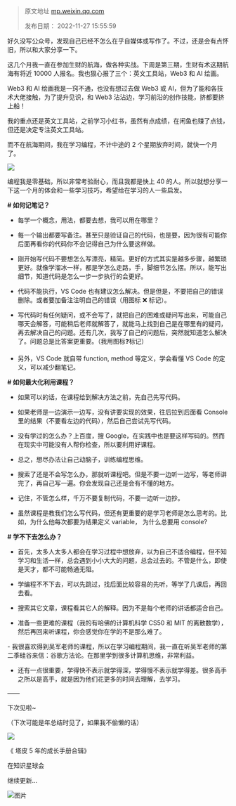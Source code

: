 > 原文地址 [mp.weixin.qq.com](https://mp.weixin.qq.com/s/_rOKbqZMn4vaT5YPonERGA)
>
> 发布日期： 2022-11-27 15:55:59

好久没写公众号，发现自己已经不怎么在乎自媒体或写作了。不过，还是会有点怀旧，所以和大家分享一下。

这几个月我一直在参加生财的航海，做各种实战。下周是第三期，生财有术这期航海有将近 10000 人报名。我也狠心报了三个：英文工具站，Web3 和 AI 绘画。

Web3 和 AI 绘画我是一窍不通，也没有想过去做 Web3 或 AI，但为了能和各技术大佬接触，为了提升见识，和 Web3 沾沾边，学习前沿的创作技能，挤都要挤上船！  

我的重点还是英文工具站，之前学习小红书，虽然有点成绩，在闲鱼也赚了点钱，但还是决定专注英文工具站。

而不在航海期间，我在学习编程，不计中途的 2 个星期放弃时间，就快一个月了。

![](https://mmbiz.qpic.cn/mmbiz_png/2qRZ6oIialEDQ9edoRRYs7jtqbicLNxibUG2HdMFic0y0oF6sWSfNdfia2j93oibbr0SOnFnMq8iaS4aJvHHeiaXjMukRg/640?wx_fmt=png)

编程我是零基础，所以非常考验耐心，而且我都是快上 40 的人。所以就想分享一下这一个月的体会和一些学习技巧，希望给在学习的人一些启发。

**# 如何记笔记？**

- 每学一个概念，用法，都要去想，我可以用在哪里？

- 每一个输出都要写备注。甚至只是验证自己的代码，也是要，因为很有可能你后面再看你的代码你不会记得自己为什么要这样做。

- 刚开始写代码不要想怎么写漂亮，精简。更好的方式其实是越多步骤，越繁琐更好。就像学溜冰一样，都是学怎么走路，手，脚细节怎么摆。所以，能写出细节，知道代码是怎么一步一步执行的会更好。

- 代码不能执行，VS Code 也有建议怎么解决。但是但是，不要把自己的错误删除。或者要加备注注明自己的错误（用图标 ❌ 标记）。

- 写代码时有任何疑问，或不会写了，就把自己的困难或疑问写出来，可能自己哪天会解答，可能稍后老师就解答了，就能马上找到自己是在哪里有的疑问，再去解决自己的问题。还有几次，我写了自己的问题后，突然就知道怎么解决了。问题总是比答案更重要。（我用图标❓标记）

- 另外，VS Code 就自带 function, method 等定义，学会看懂 VS Code 的定义，可以减少翻笔记。

****#** 如何最大化利用课程？**

- 如果可以的话，在课程给到解决方法之前，先自己先写代码。

- 如果老师是一边演示一边写，没有讲要实现的效果，往后拉到后面看 Console 里的结果（不要看左边的代码），然后自己尝试先写代码。

- 没有学过的怎么办？上百度，搜 Google，在实践中也是要这样写码的。然而在现实中可能没有人帮你检查，所以要利用好课程。

- 总之，想尽办法让自己动脑子，训练编程思维。

- 搜索了还是不会写怎么办，那就听课程吧。但是不要一边听一边写，等老师讲完了，再自己写一遍。你会发现自己还是会有不懂的地方。

- 记住，不管怎么样，千万不要复制代码，不要一边听一边抄。

- 虽然课程是教我们怎么写代码，但还有更重要的是学习老师是怎么思考的。比如，为什么他每次都要为结果定义 variable， 为什么总要用 console?

******#** 学不下去怎么办？****

- 首先，太多人太多人都会在学习过程中想放弃，以为自己不适合编程，但不知学习和生活一样，总会遇到小小大大的问题，总会过去的。不管是什么，即使是天才，都不可能畅通无阻。

- 学编程不不下去，可以先跳过，找后面比较容易的先听，等学了几课后，再回去看。

- 搜索其它文章，课程看其它人的解释。因为不是每个老师的讲话都适合自己。

- 准备一些更难的课程（我的有哈佛的计算机科学 CS50 和 MIT 的离散数学），然后再回来听课程，你会感觉你在学的不是那么难了。

- 我很喜欢得到吴军老师的课程，所以在学习编程期间，我一直在听吴军老师的第二季硅谷来信：谷歌方法论。在那里学到很多计算机思维，非常利益。

- 还有一点很重要，学得快不表示就学得深，学得慢不表示就学得差。很多高手之所以是高手，就是因为他们花更多的时间去理解，去学习。

——

下次见啦~

（下次可能是年总结时见了，如果我不偷懒的话）

[![](https://mmbiz.qpic.cn/mmbiz_jpg/2qRZ6oIialEC7HvcceKwK6r9fNAJWFrPvjvY9saswZfTRsUhMib2GETky30roa7NibLF04g3Gs0yMUDeHtDepePsw/640?wx_fmt=jpeg)](https://mp.weixin.qq.com/s?__biz=MzIwMzA5NTI3NQ==&mid=2649917487&idx=1&sn=bcb7511180bc02d71ed255477345d157&chksm=8ed285abb9a50cbd7a69c7b53b6661ef81e0ab8532ba714c8176e9e164d8d42708a45494ae15&token=835924073&lang=zh_CN&scene=21#wechat_redirect)  

《 塔皮 5 年的成长手册合辑》

  

在知识星球会

继续更新... 

  

![图片](https://mmbiz.qpic.cn/mmbiz_jpg/2qRZ6oIialECEqWeV3q7l9sNmfgT8jNx25NCCNIicZoX3tMMm3dIOibibiccDjmYvt77stm3bAlLqsicWV5z8UOOkCWw/640?wx_fmt=jpeg)